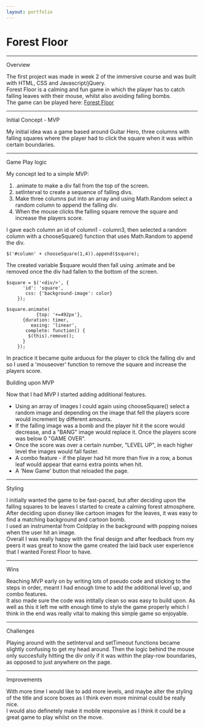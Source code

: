 ```yaml
---
layout: portfolio
---
```

# Forest Floor

***

Overview  

The first project was made in week 2 of the immersive course and was built with HTML, CSS and Javascript/jQuery.  
Forest Floor is a calming and fun game in which the player has to catch falling leaves with their mouse, whilst also avoiding falling bombs.  
The game can be played here: [Forest Floor](https://afternoon-journey-42512.herokuapp.com/)

***

Initial Concept - MVP  

My initial idea was a game based around Guitar Hero, three columns with falling squares where the player had to click the square when it was within certain boundaries.

***

Game Play logic  

My concept led to a simple MVP:  
1. .animate to make a div fall from the top of the screen.  
2. setInterval to create a sequence of falling divs.  
3. Make three columns put into an array and using Math.Random select a random column to append the falling div.  
4. When the mouse clicks the falling square remove the square and increase the players score.  

I gave each column an id of column1 - column3, then selected a random column with a chooseSquare() function that uses Math.Random to append the div.

```
$('#column' + chooseSquare(1,4)).append($square);
```
The created variable $square would then fall using .animate and be removed once the div had fallen to the bottom of the screen.

```
$square = $('<div/>', {
      'id': 'square',
       css: {'background-image': color}
    });
```
```
$square.animate(
           {top: '+=492px'},
      {duration: timer,
         easing: 'linear',
       complete: function() {
        $(this).remove();
      }
    });
```
In practice it became quite arduous for the player to click the falling div and so I used a 'mouseover' function to remove the square and increase the players score.

Building upon MVP  

Now that I had MVP I started adding additional features.

* Using an array of images I could again using chooseSquare() select a random image and depending on the image that fell the players score would increment by different amounts.
* If the falling image was a bomb and the player hit it the score would decrease, and a "BANG" image would replace it. Once the players score was below 0 "GAME OVER".
* Once the score was over a certain number, "LEVEL UP", in each higher level the images would fall faster.
* A combo feature - if the player had hit more than five in a row, a bonus leaf would appear that earns extra points when hit.
* A 'New Game' button that reloaded the page.

***

Styling  

I initially wanted the game to be fast-paced, but after deciding upon the falling squares to be leaves I started to create a calming forest atmosphere. After deciding upon disney like cartoon images for the leaves, it was easy to find a matching background and cartoon bomb.   
I used an instrumental from Coldplay in the background with popping noises when the user hit an image.  
Overall I was really happy with the final design and after feedback from my peers it was great to know the game created the laid back user experience that I wanted Forest Floor to have.

***

Wins  

Reaching MVP early on by writing lots of pseudo code and sticking to the steps in order, meant I had enough time to add the additional level up, and combo features.  
It also made sure the code was intitally clean so was easy to build upon. As well as this it left me with enough time to style the game properly which I think in the end was really vital to making this simple game so enjoyable.

***

Challenges  

Playing around with the setInterval and setTimeout functions became slightly confusing to get my head around. Then the logic behind the mouse only succesfully hitting the div only if it was within the play-row boundaries, as opposed to just anywhere on the page.

***

Improvements  

With more time I would like to add more levels, and maybe alter the styling of the title and score boxes as I think even more minimal could be really nice.   
I would also definetely make it mobile responsive as I think it could be a great game to play whilst on the move.
